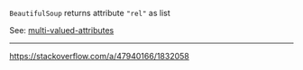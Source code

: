 
`BeautifulSoup` returns attribute `"rel"` as list 

See: [multi-valued-attributes](https://www.crummy.com/software/BeautifulSoup/bs4/doc/#multi-valued-attributes)

---

https://stackoverflow.com/a/47940166/1832058
